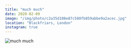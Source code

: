 ```yaml
---
title: "much much"
date: 2020-02-09
image: "/img/photo/c2a35d108e87c580fb859abbe9a2acec.jpg"
location: "Blackfriars, London"
instagram: true
---
```


![much much](/img/photo/c2a35d108e87c580fb859abbe9a2acec.jpg)

